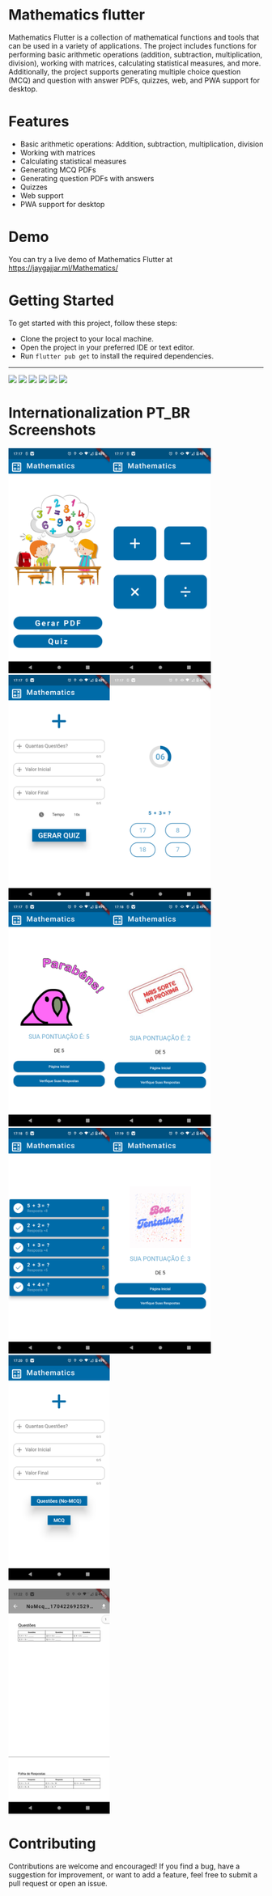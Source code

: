 # Mathematics flutter

Mathematics Flutter is a collection of mathematical functions and tools that can be used in a variety of applications. The project includes functions for performing basic arithmetic operations (addition, subtraction, multiplication, division), working with matrices, calculating statistical measures, and more. Additionally, the project supports generating multiple choice question (MCQ) and question with answer PDFs, quizzes, web, and PWA support for desktop.

# Features
* Basic arithmetic operations: Addition, subtraction, multiplication, division
* Working with matrices
* Calculating statistical measures
* Generating MCQ PDFs
* Generating question PDFs with answers
* Quizzes
* Web support
* PWA support for desktop

# Demo
You can try a live demo of Mathematics Flutter at https://jaygajjar.ml/Mathematics/

# Getting Started

To get started with this project, follow these steps:

* Clone the project to your local machine.
* Open the project in your preferred IDE or text editor.
* Run `flutter pub get` to install the required dependencies.


<hr/>

<img src="https://raw.githubusercontent.com/j-j-gajjar/Mathematics/master/Screenshots/Phone%20Screenshot%201.jpg" width="200">  <img src="https://raw.githubusercontent.com/j-j-gajjar/Mathematics/master/Screenshots/Phone%20Screenshot%203.jpg" width="200"> <img src="https://raw.githubusercontent.com/j-j-gajjar/Mathematics/master/Screenshots/Phone%20Screenshot%204.jpg" width="200"> <img src="https://raw.githubusercontent.com/j-j-gajjar/Mathematics/master/Screenshots/Phone%20Screenshot%205.jpg" width="200"> <img src="https://raw.githubusercontent.com/j-j-gajjar/Mathematics/master/Screenshots/Phone%20Screenshot%206.jpg" width="200"> <img src="https://raw.githubusercontent.com/j-j-gajjar/Mathematics/master/Screenshots/Phone%20Screenshot%207.jpg" width="200">

# Internationalization PT_BR Screenshots

<img src="Screenshots/Screnshots-pt_br/Screenshot_20240102-171704.png" width="200"><img src="Screenshots/Screnshots-pt_br/Screenshot_20240102-171716.png" width="200"><img src="Screenshots/Screnshots-pt_br/Screenshot_20240102-171724.png" width="200"><img src="Screenshots/Screnshots-pt_br/Screenshot_20240102-171737.png" width="200"><img src="Screenshots/Screnshots-pt_br/Screenshot_20240102-171751.png" width="200"><img src="Screenshots/Screnshots-pt_br/Screenshot_20240102-171844.png" width="200"><img src="Screenshots/Screnshots-pt_br/Screenshot_20240102-171813.png" width="200"><img src="Screenshots/Screnshots-pt_br/Screenshot_20240102-171943.png" width="200"><img src="Screenshots/Screnshots-pt_br/Screenshot_20240102-172025.png" width="200">







<img src="Screenshots/Screnshots-pt_br/Screenshot_20240102-172214.png" width="200">


# Contributing
Contributions are welcome and encouraged! If you find a bug, have a suggestion for improvement, or want to add a feature, feel free to submit a pull request or open an issue.

